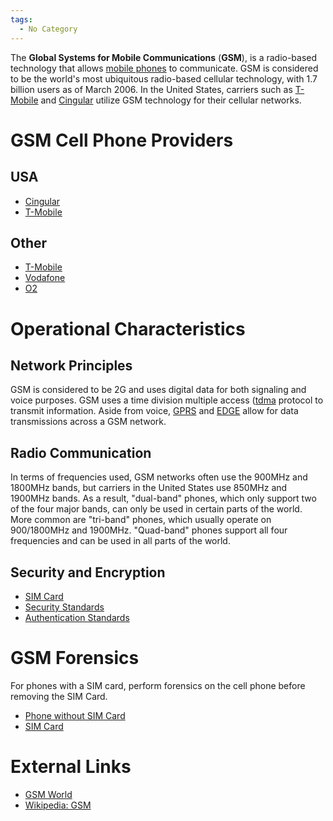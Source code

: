 ```yaml
---
tags:
  - No Category
---
```

The **Global Systems for Mobile Communications** (**GSM**), is a
radio-based technology that allows [mobile
phones](mobile_phones.md) to communicate. GSM is considered to
be the world's most ubiquitous radio-based cellular technology, with 1.7
billion users as of March 2006. In the United States, carriers such as
[T-Mobile](t-mobile.md) and [Cingular](cingular.md)
utilize GSM technology for their cellular networks.

# GSM Cell Phone Providers

## USA

- [Cingular](cingular.md)
- [T-Mobile](t-mobile.md)

## Other

- [T-Mobile](t-mobile.md)
- [Vodafone](vodafone.md)
- [O2](o2.md)

# Operational Characteristics

## Network Principles

GSM is considered to be 2G and uses digital data for both signaling and
voice purposes. GSM uses a time division multiple access
([tdma](tdma.md) protocol to transmit information. Aside from
voice, [GPRS](gprs.md) and [EDGE](EDGE "wikilink") allow for
data transmissions across a GSM network.

## Radio Communication

In terms of frequencies used, GSM networks often use the 900MHz and
1800MHz bands, but carriers in the United States use 850MHz and 1900MHz
bands. As a result, "dual-band" phones, which only support two of the
four major bands, can only be used in certain parts of the world. More
common are "tri-band" phones, which usually operate on 900/1800MHz and
1900MHz. "Quad-band" phones support all four frequencies and can be used
in all parts of the world.

## Security and Encryption

- [SIM Card](sim_card.md)
- [Security Standards](security_standards.md)
- [Authentication Standards](authentication_standards.md)

# GSM Forensics

For phones with a SIM card, perform forensics on the cell phone before
removing the SIM Card.

- [Phone without SIM Card](phone_without_sim_card.md)
- [SIM Card](sim_card.md)

# External Links

- [GSM World](http://www.gsmworld.com/index.shtml)
- [Wikipedia: GSM](http://en.wikipedia.org/wiki/Gsm)